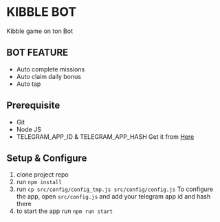 # KIBBLE BOT

Kibble game on ton Bot

## BOT FEATURE

- Auto complete missions
- Auto claim daily bonus
- Auto tap

## Prerequisite

- Git
- Node JS
- TELEGRAM_APP_ID & TELEGRAM_APP_HASH Get it from [Here](https://my.telegram.org/auth?to=apps)

## Setup & Configure

1. clone project repo
2. run `npm install`
3. run `cp src/config/config_tmp.js src/config/config.js`
   To configure the app, open `src/config.js` and add your telegram app id and hash there
4. to start the app run `npm run start`
